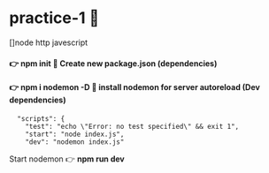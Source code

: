 # practice-1 :tongue:
[]node http javescript

#### :point_right:  npm init :rocket: Create new package.json (dependencies)
#### :point_right:  npm i nodemon -D :rocket: install nodemon for server autoreload (Dev dependencies)
```
  "scripts": {
    "test": "echo \"Error: no test specified\" && exit 1",
    "start": "node index.js",     
    "dev": "nodemon index.js"    
 ```
 Start nodemon  :point_right:  __npm run dev__
 
